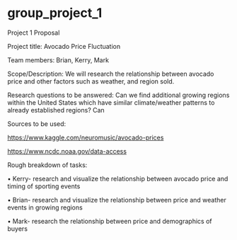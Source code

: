 # group_project_1
Project 1 Proposal

Project title: Avocado Price Fluctuation

Team members: Brian, Kerry, Mark

Scope/Description: We will research the relationship between avocado price and other factors such as weather, and region sold.

Research questions to be answered:  Can we find additional growing regions within the United States which have similar climate/weather patterns to already established regions? Can

Sources to be used:

https://www.kaggle.com/neuromusic/avocado-prices

https://www.ncdc.noaa.gov/data-access




Rough breakdown of tasks: 

•	Kerry- research and visualize the relationship between avocado price and timing of sporting events


•	Brian- research and visualize the relationship between price and weather events in growing regions


•	Mark- research the relationship between price and demographics of buyers
